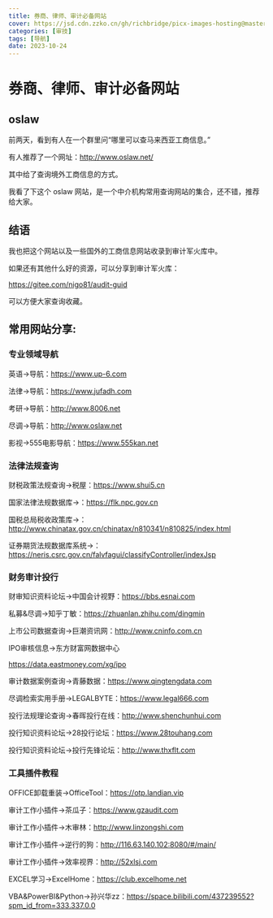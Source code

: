 ```yaml
---
title: 券商、律师、审计必备网站
cover: https://jsd.cdn.zzko.cn/gh/richbridge/picx-images-hosting@master/thumbnail/audit.avif
categories: [审技]
tags: [导航]
date: 2023-10-24
---
```

# 券商、律师、审计必备网站

## oslaw 

前两天，看到有人在一个群里问“哪里可以查马来西亚工商信息。”

有人推荐了一个网址：<http://www.oslaw.net/>

其中给了查询境外工商信息的方式。

我看了下这个 oslaw 网站，是一个中介机构常用查询网站的集合，还不错，推荐给大家。

## 结语

我也把这个网站以及一些国外的工商信息网站收录到审计军火库中。

如果还有其他什么好的资源，可以分享到审计军火库：

<https://gitee.com/nigo81/audit-guid>

可以方便大家查询收藏。

## 常用网站分享:

### 专业领域导航

英语->导航：https://www.up-6.com

法律->导航：https://www.jufadh.com

考研->导航：http://www.8006.net

尽调->导航：http://www.oslaw.net

影视->555电影导航：https://www.555kan.net

### 法律法规查询

财税政策法规查询->税屋：https://www.shui5.cn

国家法律法规数据库->：https://flk.npc.gov.cn

国税总局税收政策库->：http://www.chinatax.gov.cn/chinatax/n810341/n810825/index.html

证券期货法规数据库系统->：https://neris.csrc.gov.cn/falvfagui/classifyController/indexJsp

### 财务审计投行

财审知识资料论坛->中国会计视野：https://bbs.esnai.com

私募&尽调->知乎丁敏：https://zhuanlan.zhihu.com/dingmin

上市公司数据查询->巨潮资讯网：http://www.cninfo.com.cn

IPO审核信息->东方财富网数据中心

https://data.eastmoney.com/xg/ipo

审计数据案例查询->青藤数据：https://www.qingtengdata.com

尽调检索实用手册->LEGALBYTE：https://www.legal666.com

投行法规理论查询->春晖投行在线：http://www.shenchunhui.com

投行知识资料论坛->28投行论坛：https://www.28touhang.com

投行知识资料论坛->投行先锋论坛：http://www.thxflt.com

### 工具插件教程

OFFICE卸载重装->OfficeTool：https://otp.landian.vip

审计工作小插件->茶瓜子：https://www.gzaudit.com

审计工作小插件->木审林：http://www.linzongshi.com

审计工作小插件->逆行的狗：http://116.63.140.102:8080/#/main/

审计工作小插件->效率视界：http://52xlsj.com

EXCEL学习->ExcelHome：https://club.excelhome.net

VBA&PowerBI&Python->孙兴华zz：https://space.bilibili.com/437239552?spm_id_from=333.337.0.0
